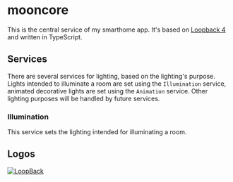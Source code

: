 # mooncore

This is the central service of my smarthome app. It's based on
[Loopback 4](http://loopback.io) and written in TypeScript.

## Services

There are several services for lighting, based on the lighting's purpose.
Lights intended to illuminate a room are set using the `Illumination` service,
animated decorative lights are set using the `Animation` service. Other
lighting purposes will be handled by future services.

### Illumination

This service sets the lighting intended for illuminating a room.

## Logos

[![LoopBack](https://github.com/strongloop/loopback-next/raw/master/docs/site/imgs/branding/Powered-by-LoopBack-Badge-(blue)-@2x.png)](http://loopback.io/)
